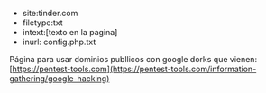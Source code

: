 - site:tinder.com
- filetype:txt
- intext:[texto en la pagina]
- inurl: config.php.txt

Página para usar dominios publlicos con google dorks que vienen: [https://pentest-tools.com](https://pentest-tools.com/information-gathering/google-hacking)
